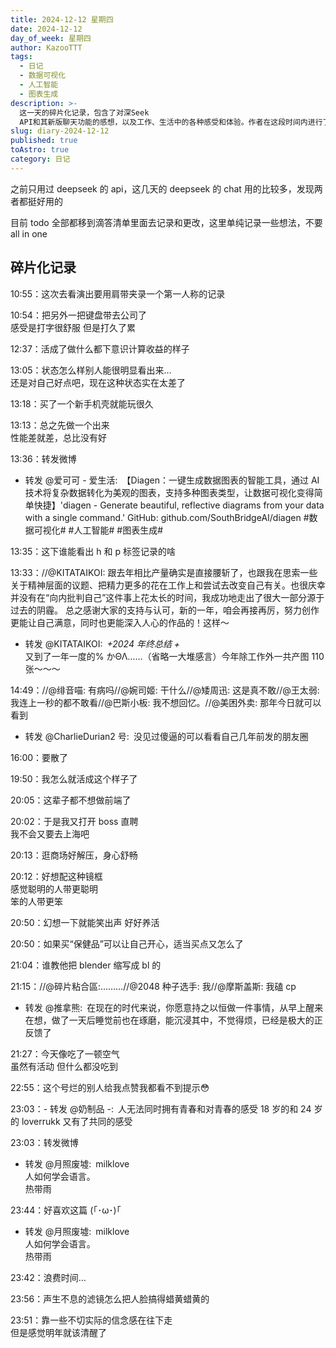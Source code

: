 ```yaml
---
title: 2024-12-12 星期四
date: 2024-12-12
day_of_week: 星期四
author: KazooTTT
tags:
  - 日记
  - 数据可视化
  - 人工智能
  - 图表生成
description: >-
  这一天的碎片化记录，包含了对深Seek
  API和其新版聊天功能的感想，以及工作、生活中的各种感受和体验。作者在这段时间内进行了一些个人思考和记录，包括购买了智能工具Diagen，感受到了一种计算收益的模式，并且在思考自己的精神层面，希望能够创作出更能让自己满意的作品。
slug: diary-2024-12-12
published: true
toAstro: true
category: 日记
---
```


之前只用过 deepseek 的 api，这几天的 deepseek 的 chat 用的比较多，发现两者都挺好用的

目前 todo 全部都移到滴答清单里面去记录和更改，这里单纯记录一些想法，不要 all in one

## 碎片化记录

10:55：这次去看演出要用肩带夹录一个第一人称的记录

10:54：把另外一把键盘带去公司了  
感受是打字很舒服 但是打久了累

12:37：活成了做什么都下意识计算收益的样子

13:05：状态怎么样别人能很明显看出来…  
还是对自己好点吧，现在这种状态实在太差了

13:18：买了一个新手机壳就能玩很久

13:13：总之先做一个出来  
性能差就差，总比没有好

13:36：转发微博  

- 转发 @爱可可 - 爱生活: 【Diagen：一键生成数据图表的智能工具，通过 AI 技术将复杂数据转化为美观的图表，支持多种图表类型，让数据可视化变得简单快捷】'diagen - Generate beautiful, reflective diagrams from your data with a single command.' GitHub: github.com/SouthBridgeAI/diagen #数据可视化# #人工智能# #图表生成#

13:35：这下谁能看出 h 和 p 标签记录的啥

13:33：//@KITATAIKOI: 跟去年相比产量确实是直接腰斩了，也跟我在思索一些关于精神层面的议题、把精力更多的花在工作上和尝试去改变自己有关。也很庆幸并没有在“向内批判自己”这件事上花太长的时间，我成功地走出了很大一部分源于过去的阴霾。 总之感谢大家的支持与认可，新的一年，咱会再接再厉，努力创作更能让自己满意，同时也更能深入人心的作品的！这样～  

- 转发 @KITATAIKOI: *+2024 年终总结 +*  
又到了一年一度的% かΘΛ……（省略一大堆感言）今年除工作外一共产图 110 张～～～

14:49：//@绯音喵: 有病吗//@婉司姬: 干什么//@矮周迅: 这是真不敢//@王太弱: 我连上一秒的都不敢看//@巴斯小板: 我不想回忆。//@美困外卖: 那年今日就可以看到  

- 转发 @CharlieDurian2 号: 没见过傻逼的可以看看自己几年前发的朋友圈

16:00：要散了

19:50：我怎么就活成这个样子了

20:05：这辈子都不想做前端了

20:02：于是我又打开 boss 直聘  
我不会又要去上海吧

20:13：逛商场好解压，身心舒畅

20:12：好想配这种镜框  
感觉聪明的人带更聪明  
笨的人带更笨

20:50：幻想一下就能笑出声 好好养活

20:50：如果买“保健品”可以让自己开心，适当买点又怎么了

21:04：谁教他把 blender 缩写成 bl 的

21:15：//@碎片粘合區:………//@2048 种子选手: 我//@摩斯盖斯: 我磕 cp  

- 转发 @推拿熊: 在现在的时代来说，你愿意持之以恒做一件事情，从早上醒来在想，做了一天后睡觉前也在琢磨，能沉浸其中，不觉得烦，已经是极大的正反馈了

21:27：今天像吃了一顿空气  
虽然有活动 但什么都没吃到

22:55：这个号烂的别人给我点赞我都看不到提示😳

23:03：- 转发 @奶制品 -: 人无法同时拥有青春和对青春的感受 18 岁的和 24 岁的 loverrukk 又有了共同的感受

23:03：转发微博  

- 转发 @月照废墟: milklove  
人如何学会语言。  
热带雨

23:44：好喜欢这篇 (｢･ω･)｢  

- 转发 @月照废墟: milklove  
人如何学会语言。  
热带雨

23:42：浪费时间…

23:56：声生不息的滤镜怎么把人脸搞得蜡黄蜡黄的

23:51：靠一些不切实际的信念感在往下走  
但是感觉明年就该清醒了
